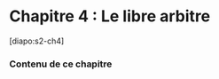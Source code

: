 # Chapitre 4 : Le libre arbitre

[diapo:s2-ch4]

### Contenu de ce chapitre

<script>subPages()</script>
